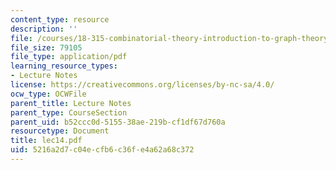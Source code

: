 ```yaml
---
content_type: resource
description: ''
file: /courses/18-315-combinatorial-theory-introduction-to-graph-theory-extremal-and-enumerative-combinatorics-spring-2005/5216a2d7c04ecfb6c36fe4a62a68c372_lec14.pdf
file_size: 79105
file_type: application/pdf
learning_resource_types:
- Lecture Notes
license: https://creativecommons.org/licenses/by-nc-sa/4.0/
ocw_type: OCWFile
parent_title: Lecture Notes
parent_type: CourseSection
parent_uid: b52ccc0d-5155-38ae-219b-cf1df67d760a
resourcetype: Document
title: lec14.pdf
uid: 5216a2d7-c04e-cfb6-c36f-e4a62a68c372
---
```

